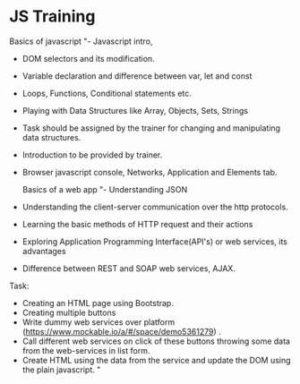 # JS Training

 Basics of javascript "- Javascript intro,

- DOM selectors and its modification.
- Variable declaration and difference between var, let and const
- Loops, Functions, Conditional statements etc.
- Playing with Data Structures like Array, Objects, Sets, Strings
- Task should be assigned by the trainer for changing and manipulating data structures.
- Introduction to be provided by trainer.
- Browser javascript console, Networks, Application and Elements tab.
  
  Basics of a web app "- Understanding JSON
- Understanding the client-server communication over the http protocols.
- Learning the basic methods of HTTP request and their actions
- Exploring Application Programming Interface(API's) or web services, its advantages
- Difference between REST and SOAP web services, AJAX.

Task:

- Creating an HTML page using Bootstrap.
- Creating multiple buttons
- Write dummy web services over platform (https://www.mockable.io/a/#/space/demo5361279) .
- Call different web services on click of these buttons throwing some data from the web-services in list form.
- Create HTML using the data from the service and update the DOM using the plain javascript.
  "
